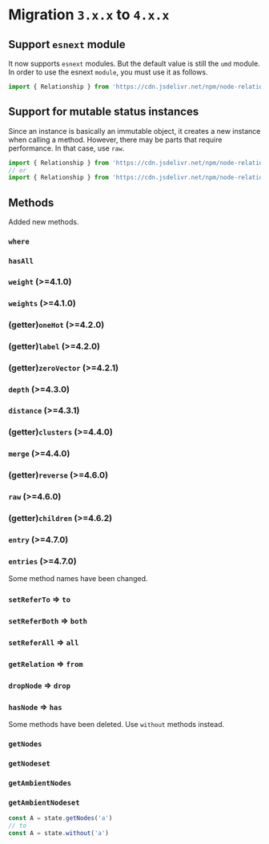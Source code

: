 # Migration `3.x.x` to `4.x.x`

## Support `esnext` module

It now supports `esnext` modules. But the default value is still the `umd` module. In order to use the esnext `module`, you must use it as follows.

```javascript
import { Relationship } from 'https://cdn.jsdelivr.net/npm/node-relation@4.x.x/dist/esm/index.min.js'
```

## Support for mutable status instances

Since an instance is basically an immutable object, it creates a new instance when calling a method. However, there may be parts that require performance. In that case, use `raw`.

```javascript
import { Relationship } from 'https://cdn.jsdelivr.net/npm/node-relation@4.x.x/dist/esm/raw/index.min.js'
// or
import { Relationship } from 'https://cdn.jsdelivr.net/npm/node-relation@4.x.x/dist/umd/raw/index.min.js'
```

## Methods

Added new methods.

### `where`

### `hasAll`

### `weight` (>=4.1.0)

### `weights` (>=4.1.0)

### (getter)`oneHot` (>=4.2.0)

### (getter)`label` (>=4.2.0)

### (getter)`zeroVector` (>=4.2.1)

### `depth` (>=4.3.0)

### `distance` (>=4.3.1)

### (getter)`clusters` (>=4.4.0)

### `merge` (>=4.4.0)

### (getter)`reverse` (>=4.6.0)

### `raw` (>=4.6.0)

### (getter)`children` (>=4.6.2)

### `entry` (>=4.7.0)

### `entries` (>=4.7.0)

Some method names have been changed.

### `setReferTo` => `to`

### `setReferBoth` => `both`

### `setReferAll` => `all`

### `getRelation` => `from`

### `dropNode` => `drop`

### `hasNode` => `has`

Some methods have been deleted. Use `without` methods instead.

### `getNodes`

### `getNodeset`

### `getAmbientNodes`

### `getAmbientNodeset`

```javascript
const A = state.getNodes('a')
// to
const A = state.without('a')
```

